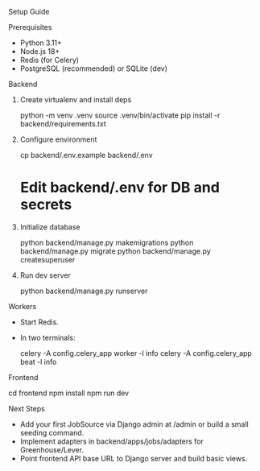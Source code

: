 Setup Guide

Prerequisites

- Python 3.11+
- Node.js 18+
- Redis (for Celery)
- PostgreSQL (recommended) or SQLite (dev)

Backend

1) Create virtualenv and install deps

   python -m venv .venv
   source .venv/bin/activate
   pip install -r backend/requirements.txt

2) Configure environment

   cp backend/.env.example backend/.env
   # Edit backend/.env for DB and secrets

3) Initialize database

   python backend/manage.py makemigrations
   python backend/manage.py migrate
   python backend/manage.py createsuperuser

4) Run dev server

   python backend/manage.py runserver

Workers

- Start Redis.
- In two terminals:

   celery -A config.celery_app worker -l info
   celery -A config.celery_app beat -l info

Frontend

   cd frontend
   npm install
   npm run dev

Next Steps

- Add your first JobSource via Django admin at /admin or build a small seeding command.
- Implement adapters in backend/apps/jobs/adapters for Greenhouse/Lever.
- Point frontend API base URL to Django server and build basic views.

